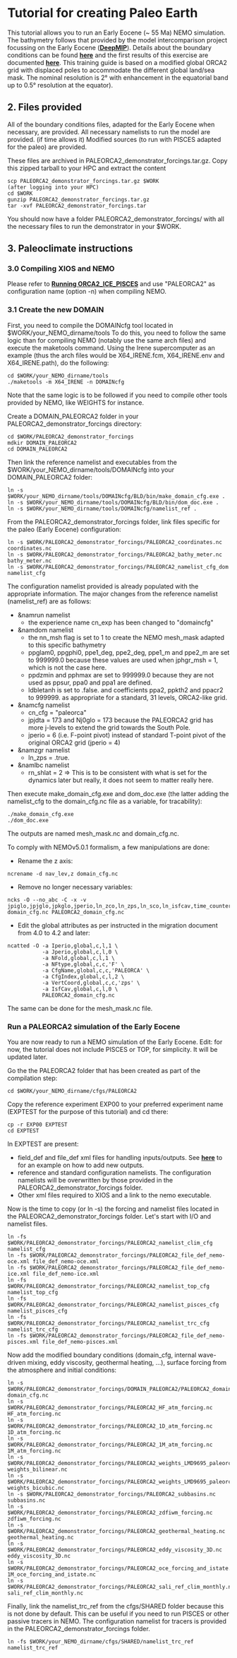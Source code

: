 # Tutorial for creating Paleo Earth

This tutorial allows you to run an Early Eocene (~ 55 Ma) NEMO simulation.
The bathymetry follows that provided by the model intercomparison project focussing on the Early Eocene ([**DeepMIP**](https://www.deepmip.org/deepmip-eocene/)). Details about the boundary conditions can be found [**here**](https://gmd.copernicus.org/articles/10/889/2017/) and the first results of this exercise are documented [**here**](https://cp.copernicus.org/articles/17/203/2021/cp-17-203-2021.html).
This training guide is based on a modified global ORCA2 grid with displaced poles to accommodate the different global land/sea mask. The nominal resolution is 2° with enhancement in the equatorial band up to 0.5° resolution at the equator).


## 2. Files provided

All of the boundary conditions files, adapted for the Early Eocene when necessary, are provided.
All necessary namelists to run the model are provided.
(if time allows it) Modified sources (to run with PISCES adapted for the paleo) are provided.

These files are archived in PALEORCA2_demonstrator_forcings.tar.gz.
Copy this zipped tarball to your HPC and extract the content

```
scp PALEORCA2_demonstrator_forcings.tar.gz $WORK
(after logging into your HPC)
cd $WORK
gunzip PALEORCA2_demonstrator_forcings.tar.gz
tar -xvf PALEORCA2_demonstrator_forcings.tar
```

You should now have a folder PALEORCA2_demonstrator_forcings/ with all the necessary files to run the demonstrator in your $WORK.


## 3. Paleoclimate instructions

### 3.0 Compiling XIOS and NEMO

Please refer to [**Running ORCA2_ICE_PISCES**](https://github.com/jbladant/ORCA2-demonstrator/blob/main/Running%20ORCA2_ICE_PISCES.md) and use "PALEORCA2" as configuration name (option -n) when compiling NEMO.

### 3.1 Create the new DOMAIN

First, you need to compile the DOMAINcfg tool located in $WORK/your_NEMO_dirname/tools
To do this, you need to follow the same logic than for compiling NEMO (notably use the same arch files) and execute the maketools command.
Using the Irene supercomputer as an example (thus the arch files would be X64_IRENE.fcm, X64_IRENE.env and X64_IRENE.path), do the following:
```
cd $WORK/your_NEMO_dirname/tools
./maketools -m X64_IRENE -n DOMAINcfg
```
Note that the same logic is to be followed if you need to compile other tools provided by NEMO, like WEIGHTS for instance.

Create a DOMAIN_PALEORCA2 folder in your PALEORCA2_demonstrator_forcings directory:
```
cd $WORK/PALEORCA2_demonstrator_forcings
mdkir DOMAIN_PALEORCA2
cd DOMAIN_PALEORCA2
```

Then link the reference namelist and executables from the $WORK/your_NEMO_dirname/tools/DOMAINcfg into your DOMAIN_PALEORCA2 folder:
```
ln -s $WORK/your_NEMO_dirname/tools/DOMAINcfg/BLD/bin/make_domain_cfg.exe .
ln -s $WORK/your_NEMO_dirname/tools/DOMAINcfg/BLD/bin/dom_doc.exe .
ln -s $WORK/your_NEMO_dirname/tools/DOMAINcfg/namelist_ref . 
```

From the PALEORCA2_demonstrator_forcings folder, link files specific for the paleo (Early Eocene) configuration:
```
ln -s $WORK/PALEORCA2_demonstrator_forcings/PALEORCA2_coordinates.nc coordinates.nc
ln -s $WORK/PALEORCA2_demonstrator_forcings/PALEORCA2_bathy_meter.nc bathy_meter.nc
ln -s $WORK/PALEORCA2_demonstrator_forcings/PALEORCA2_namelist_cfg_dom namelist_cfg
```

The configuration namelist provided is already populated with the appropriate information.
The major changes from the reference namelist (namelist_ref) are as follows:
- &namrun namelist
  - the experience name cn_exp has been changed to "domaincfg"
- &namdom namelist
  - the nn_msh flag is set to 1 to create the NEMO mesh_mask adapted to this specific bathymetry
  - ppglam0, ppgphi0, ppe1_deg, ppe2_deg, ppe1_m and ppe2_m are set to 999999.0 because these values are used when jphgr_msh = 1, which is not the case here.
  - ppdzmin and pphmax are set to 999999.0 because they are not used as ppsur, ppa0 and ppa1 are defined.
  - ldbletanh is set to .false. and coefficients ppa2, ppkth2 and ppacr2 to 999999. as appropriate for a standard, 31 levels, ORCA2-like grid.
- &namcfg namelist
  - cn_cfg = "paleorca"
  - jpjdta = 173 and Nj0glo = 173 because the PALEORCA2 grid has more j-levels to extend the grid towards the South Pole.
  - jperio = 6 (i.e. F-point pivot) instead of standard T-point pivot of the original ORCA2 grid (jperio = 4)
- &namzgr namelist
  - ln_zps = .true.
- &namlbc namelist
  - rn_shlat = 2 => This is to be consistent with what is set for the dynamics later but really, it does not seem to matter really here.
 
Then execute make_domain_cfg.exe and dom_doc.exe (the latter adding the namelist_cfg to the domain_cfg.nc file as a variable, for tracability):
```
./make_domain_cfg.exe
./dom_doc.exe
```
The outputs are named mesh_mask.nc and domain_cfg.nc.

To comply with NEMOv5.0.1 formalism, a few manipulations are done:
- Rename the z axis:
```
ncrename -d nav_lev,z domain_cfg.nc
```
- Remove no longer necessary variables:
```
ncks -O --no_abc -C -x -v jpiglo,jpjglo,jpkglo,jperio,ln_zco,ln_zps,ln_sco,ln_isfcav,time_counter domain_cfg.nc PALEORCA2_domain_cfg.nc
```
- Edit the global attributes as per instructed in the migration document from 4.0 to 4.2 and later:
```
ncatted -O -a Iperio,global,c,l,1 \
           -a Jperio,global,c,l,0 \
           -a NFold,global,c,l,1 \
           -a NFtype,global,c,c,'F' \
           -a CfgName,global,c,c,'PALEORCA' \
           -a CfgIndex,global,c,l,2 \
           -a VertCoord,global,c,c,'zps' \
           -a IsfCav,global,c,l,0 \
           PALEORCA2_domain_cfg.nc
```
The same can be done for the mesh_mask.nc file.

### Run a PALEORCA2 simulation of the Early Eocene

You are now ready to run a NEMO simulation of the Early Eocene. 
Edit: for now, the tutorial does not include PISCES or TOP, for simplicity. It will be updated later.

Go the the PALEORCA2 folder that has been created as part of the compilation step:
```
cd $WORK/your_NEMO_dirname/cfgs/PALEORCA2
```

Copy the reference experiment EXP00 to your preferred experiment name (EXPTEST for the purpose of this tutorial) and cd there:
```
cp -r EXP00 EXPTEST
cd EXPTEST
```

In EXPTEST are present:
- field_def and file_def xml files for handling inputs/outputs. See [**here**](https://github.com/jbladant/ORCA2-demonstrator/blob/main/Add%20new%20outputs.md) to for an example on how to add new outputs.
- reference and standard configuration namelists. The configuration namelists will be overwritten by those provided in the PALEORCA2_demonstrator_forcings folder.
- Other xml files required to XIOS and a link to the nemo executable.

Now is the time to copy (or ln -s) the forcing and namelist files located in the PALEORCA2_demonstrator_forcings folder.
Let's start with I/O and namelist files.
```
ln -fs $WORK/PALEORCA2_demonstrator_forcings/PALEORCA2_namelist_clim_cfg namelist_cfg
ln -fs $WORK/PALEORCA2_demonstrator_forcings/PALEORCA2_file_def_nemo-oce.xml file_def_nemo-oce.xml
ln -fs $WORK/PALEORCA2_demonstrator_forcings/PALEORCA2_file_def_nemo-ice.xml file_def_nemo-ice.xml
ln -fs $WORK/PALEORCA2_demonstrator_forcings/PALEORCA2_namelist_top_cfg namelist_top_cfg
ln -fs $WORK/PALEORCA2_demonstrator_forcings/PALEORCA2_namelist_pisces_cfg namelist_pisces_cfg
ln -fs $WORK/PALEORCA2_demonstrator_forcings/PALEORCA2_namelist_trc_cfg namelist_trc_cfg
ln -fs $WORK/PALEORCA2_demonstrator_forcings/PALEORCA2_file_def_nemo-pisces.xml file_def_nemo-pisces.xml
```

Now add the modified boundary conditions (domain_cfg, internal wave-driven mixing, eddy viscosity, geothermal heating, ...), surface forcing from the atmosphere and initial conditions:
```
ln -s $WORK/PALEORCA2_demonstrator_forcings/DOMAIN_PALEORCA2/PALEORCA2_domain_cfg.nc domain_cfg.nc
ln -s $WORK/PALEORCA2_demonstrator_forcings/PALEORCA2_HF_atm_forcing.nc HF_atm_forcing.nc
ln -s $WORK/PALEORCA2_demonstrator_forcings/PALEORCA2_1D_atm_forcing.nc 1D_atm_forcing.nc
ln -s $WORK/PALEORCA2_demonstrator_forcings/PALEORCA2_1M_atm_forcing.nc 1M_atm_forcing.nc
ln -s $WORK/PALEORCA2_demonstrator_forcings/PALEORCA2_weights_LMD9695_paleorca2_bilin.nc weights_bilinear.nc
ln -s $WORK/PALEORCA2_demonstrator_forcings/PALEORCA2_weights_LMD9695_paleorca2_bicub.nc weights_bicubic.nc
ln -s $WORK/PALEORCA2_demonstrator_forcings/PALEORCA2_subbasins.nc subbasins.nc
ln -s $WORK/PALEORCA2_demonstrator_forcings/PALEORCA2_zdfiwm_forcing.nc zdfiwm_forcing.nc
ln -s $WORK/PALEORCA2_demonstrator_forcings/PALEORCA2_geothermal_heating.nc geothermal_heating.nc
ln -s $WORK/PALEORCA2_demonstrator_forcings/PALEORCA2_eddy_viscosity_3D.nc eddy_viscosity_3D.nc
ln -s $WORK/PALEORCA2_demonstrator_forcings/PALEORCA2_oce_forcing_and_istate.nc 1M_oce_forcing_and_istate.nc
ln -s $WORK/PALEORCA2_demonstrator_forcings/PALEORCA2_sali_ref_clim_monthly.nc sali_ref_clim_monthly.nc
```

Finally, link the namelist_trc_ref from the cfgs/SHARED folder because this is not done by default. This can be useful if you need to run PISCES or other passive tracers in NEMO. The configuration namelist for tracers is provided in the PALEORCA2_demonstrator_forcings folder.
```
ln -fs $WORK/your_NEMO_dirname/cfgs/SHARED/namelist_trc_ref namelist_trc_ref
```
